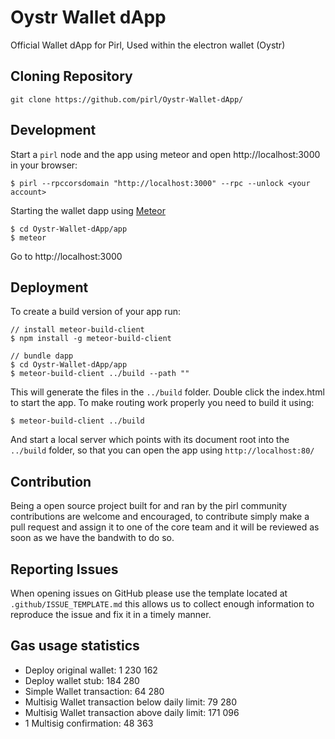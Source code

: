 # Oystr Wallet dApp

Official Wallet dApp for Pirl, Used within the electron wallet (Oystr)


## Cloning Repository
`git clone https://github.com/pirl/Oystr-Wallet-dApp/`


## Development

Start a `pirl` node and the app using meteor and open http://localhost:3000 in your browser:

    $ pirl --rpccorsdomain "http://localhost:3000" --rpc --unlock <your account>

Starting the wallet dapp using [Meteor](https://meteor.com/install)

    $ cd Oystr-Wallet-dApp/app
    $ meteor

Go to http://localhost:3000

## Deployment

To create a build version of your app run:
    
    // install meteor-build-client
    $ npm install -g meteor-build-client

    // bundle dapp
    $ cd Oystr-Wallet-dApp/app
    $ meteor-build-client ../build --path ""

This will generate the files in the `../build` folder. Double click the index.html to start the app.
To make routing work properly you need to build it using:

    $ meteor-build-client ../build

And start a local server which points with its document root into the `../build` folder,
so that you can open the app using `http://localhost:80/`


## Contribution 

Being a open source project built for and ran by the pirl community contributions are welcome and encouraged,
to contribute simply make a pull request and assign it to one of the core team and it will be reviewed as soon as we have the bandwith to do so.


## Reporting Issues

When opening issues on GitHub please use the template located at `.github/ISSUE_TEMPLATE.md` this allows us to collect enough information to reproduce the issue and fix it in a timely manner.

## Gas usage statistics

- Deploy original wallet: 1 230 162
- Deploy wallet stub: 184 280
- Simple Wallet transaction: 64 280
- Multisig Wallet transaction below daily limit: 79 280
- Multisig Wallet transaction above daily limit: 171 096
- 1 Multisig confirmation: 48 363

